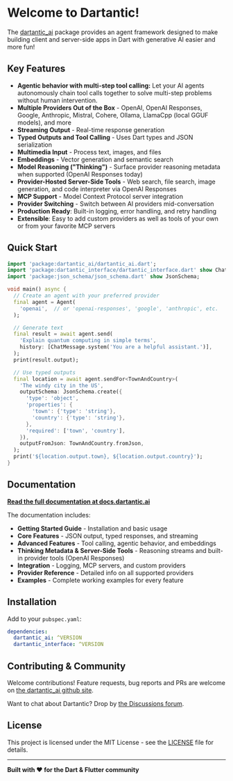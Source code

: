 # Welcome to Dartantic!

The [dartantic_ai](https://pub.dev/packages/dartantic_ai) package provides an
agent framework designed to make building client and server-side apps in Dart
with generative AI easier and more fun!

## Key Features

- **Agentic behavior with multi-step tool calling:** Let your AI agents
  autonomously chain tool calls together to solve multi-step problems without
  human intervention.
- **Multiple Providers Out of the Box** - OpenAI, OpenAI Responses, Google,
  Anthropic, Mistral, Cohere, Ollama, LlamaCpp (local GGUF models), and more
- **Streaming Output** - Real-time response generation
- **Typed Outputs and Tool Calling** - Uses Dart types and JSON serialization
- **Multimedia Input** - Process text, images, and files
- **Embeddings** - Vector generation and semantic search
- **Model Reasoning ("Thinking")** - Surface provider reasoning metadata when
  supported (OpenAI Responses today)
- **Provider-Hosted Server-Side Tools** - Web search, file search, image
  generation, and code interpreter via OpenAI Responses
- **MCP Support** - Model Context Protocol server integration
- **Provider Switching** - Switch between AI providers mid-conversation
- **Production Ready**: Built-in logging, error handling, and retry handling
- **Extensible**: Easy to add custom providers as well as tools of your own or
  from your favorite MCP servers

## Quick Start

```dart
import 'package:dartantic_ai/dartantic_ai.dart';
import 'package:dartantic_interface/dartantic_interface.dart' show ChatMessage;
import 'package:json_schema/json_schema.dart' show JsonSchema;

void main() async {
  // Create an agent with your preferred provider
  final agent = Agent(
    'openai',  // or 'openai-responses', 'google', 'anthropic', etc.
  );

  // Generate text
  final result = await agent.send(
    'Explain quantum computing in simple terms', 
    history: [ChatMessage.system('You are a helpful assistant.')],
  );
  print(result.output);

  // Use typed outputs
  final location = await agent.sendFor<TownAndCountry>(
    'The windy city in the US',
    outputSchema: JsonSchema.create({
      'type': 'object',
      'properties': {
        'town': {'type': 'string'},
        'country': {'type': 'string'},
      },
      'required': ['town', 'country'],
    }),
    outputFromJson: TownAndCountry.fromJson,
  );
  print('${location.output.town}, ${location.output.country}');
}
```

## Documentation

**[Read the full documentation at
docs.dartantic.ai](https://docs.dartantic.ai)**

The documentation includes:
- **Getting Started Guide** - Installation and basic usage
- **Core Features** - JSON output, typed responses, and streaming
- **Advanced Features** - Tool calling, agentic behavior, and embeddings
- **Thinking Metadata & Server-Side Tools** - Reasoning streams and built-in
  provider tools (OpenAI Responses)
- **Integration** - Logging, MCP servers, and custom providers
- **Provider Reference** - Detailed info on all supported providers
- **Examples** - Complete working examples for every feature

## Installation

Add to your `pubspec.yaml`:

```yaml
dependencies:
  dartantic_ai: ^VERSION
  dartantic_interface: ^VERSION
```

## Contributing & Community

Welcome contributions! Feature requests, bug reports and PRs are welcome on [the
dartantic_ai github site](https://github.com/csells/dartantic_ai).

Want to chat about Dartantic? Drop by [the Discussions
forum](https://github.com/davidmigloz/csells/dartantic_ai).

## License

This project is licensed under the MIT License - see the [LICENSE](LICENSE) file
for details.

---

**Built with ❤️ for the Dart & Flutter community**
